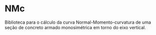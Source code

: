 # NMc
Biblioteca para o cálculo da curva Normal-Momento-curvatura de uma seção de concreto armado monosimétrica em torno do eixo vertical.
